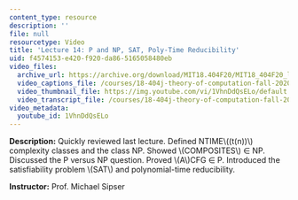 ```yaml
---
content_type: resource
description: ''
file: null
resourcetype: Video
title: 'Lecture 14: P and NP, SAT, Poly-Time Reducibility'
uid: f4574153-e420-f920-da86-5165058480eb
video_files:
  archive_url: https://archive.org/download/MIT18.404F20/MIT18_404F20_lec14_300k.mp4
  video_captions_file: /courses/18-404j-theory-of-computation-fall-2020/9de000fde14f5dffaffb00bc0102bdcd_1VhnDdQsELo.vtt
  video_thumbnail_file: https://img.youtube.com/vi/1VhnDdQsELo/default.jpg
  video_transcript_file: /courses/18-404j-theory-of-computation-fall-2020/1f8c07520728f22bf88196d3f138be69_1VhnDdQsELo.pdf
video_metadata:
  youtube_id: 1VhnDdQsELo
---
```


**Description:** Quickly reviewed last lecture. Defined NTIME\\((t(n))\\) complexity classes and the class NP. Showed \\(COMPOSITES\\) ∈ NP. Discussed the P versus NP question. Proved \\(A\\)CFG ∈ P. Introduced the satisfiability problem \\(SAT\\) and polynomial-time reducibility.

**Instructor:** Prof. Michael Sipser